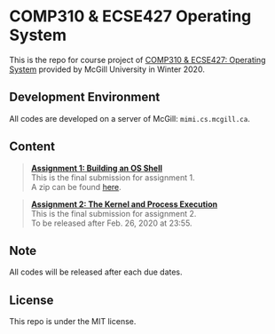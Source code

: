 # **COMP310 & ECSE427 Operating System**  
This is the repo for course project of [COMP310 & ECSE427: Operating System](https://www.mcgill.ca/study/2019-2020/courses/comp-310) provided by McGill University in Winter 2020.  

## Development Environment  
All codes are developed on a server of McGill: `mimi.cs.mcgill.ca`.  

## Content  
> [**Assignment 1: Building an OS Shell**](https://github.com/Catosine/COMP310-ECSE427-Operating-System/tree/ec92eec14dff39225b75a7029a75d193a803eb02/shell)  
> This is the final submission for assignment 1.  
> A zip can be found [here](https://github.com/Catosine/COMP310-ECSE427-Operating-System/tree/master/assignments).  

> [**Assignment 2: The Kernel and Process Execution**]()  
> This is the final submission for assignment 2.  
> To be released after Feb. 26, 2020 at 23:55.  

## Note  
All codes will be released after each due dates.  

## License  
This repo is under the MIT license.